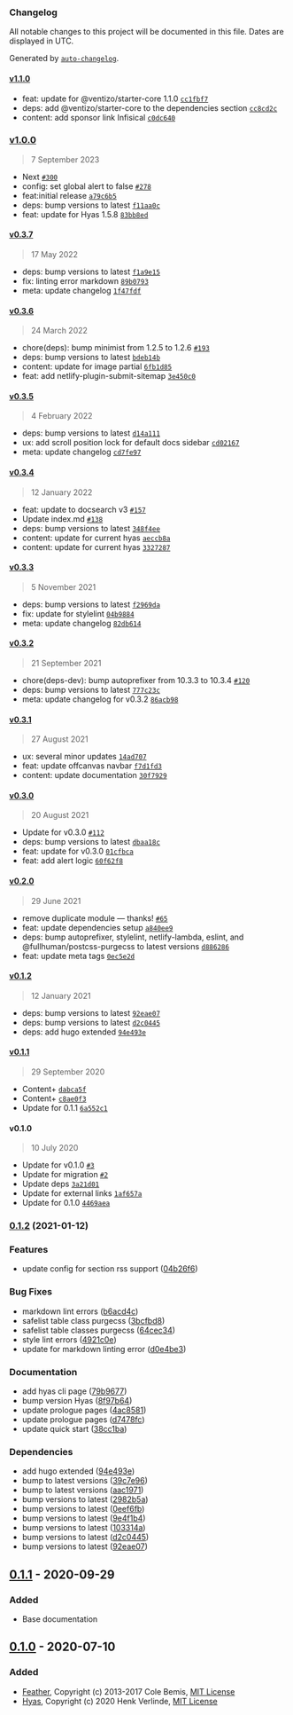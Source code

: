 ### Changelog

All notable changes to this project will be documented in this file. Dates are displayed in UTC.

Generated by [`auto-changelog`](https://github.com/CookPete/auto-changelog).

#### [v1.1.0](https://github.com/gethyas/gethyas.com/compare/v1.0.0...v1.1.0)

- feat: update for @ventizo/starter-core 1.1.0 [`cc1fbf7`](https://github.com/gethyas/gethyas.com/commit/cc1fbf7f7fed39fbfae548158bc9c9143d167cdf)
- deps: add @ventizo/starter-core to the dependencies section [`cc8cd2c`](https://github.com/gethyas/gethyas.com/commit/cc8cd2c6da89a935b346c6b85a5aae6c25f413fd)
- content: add sponsor link Infisical [`c0dc640`](https://github.com/gethyas/gethyas.com/commit/c0dc64046ca5c0471382f51a9db32dba02d0b5b0)

### [v1.0.0](https://github.com/gethyas/gethyas.com/compare/v0.3.7...v1.0.0)

> 7 September 2023

- Next [`#300`](https://github.com/gethyas/gethyas.com/pull/300)
- config: set global alert to false [`#278`](https://github.com/gethyas/gethyas.com/pull/278)
- feat:initial release [`a79c6b5`](https://github.com/gethyas/gethyas.com/commit/a79c6b55c5fdf04df4c6b5228cc054c65a3ef24b)
- deps: bump versions to latest [`f11aa0c`](https://github.com/gethyas/gethyas.com/commit/f11aa0cca5c5d4190579ae483a8c5809fdd6f047)
- feat: update for Hyas 1.5.8 [`83bb8ed`](https://github.com/gethyas/gethyas.com/commit/83bb8ed09970b76294fe8ba066ff19e5b1178809)

#### [v0.3.7](https://github.com/gethyas/gethyas.com/compare/v0.3.6...v0.3.7)

> 17 May 2022

- deps: bump versions to latest [`f1a9e15`](https://github.com/gethyas/gethyas.com/commit/f1a9e1575058a599df4e7a8ce633c436889542fd)
- fix: linting error markdown [`89b0793`](https://github.com/gethyas/gethyas.com/commit/89b079314ca3ecc9564c66e44108c345e607cbbf)
- meta: update changelog [`1f47fdf`](https://github.com/gethyas/gethyas.com/commit/1f47fdf389d478e13e2bbf7c2183f34d4aa3cb0d)

#### [v0.3.6](https://github.com/gethyas/gethyas.com/compare/v0.3.5...v0.3.6)

> 24 March 2022

- chore(deps): bump minimist from 1.2.5 to 1.2.6 [`#193`](https://github.com/gethyas/gethyas.com/pull/193)
- deps: bump versions to latest [`bdeb14b`](https://github.com/gethyas/gethyas.com/commit/bdeb14bb6860546febaec9eac6ec8ca2b6b17a80)
- content: update for image partial [`6fb1d85`](https://github.com/gethyas/gethyas.com/commit/6fb1d851cd3e5f4242baa363b3260e52086d4fea)
- feat: add netlify-plugin-submit-sitemap [`3e450c0`](https://github.com/gethyas/gethyas.com/commit/3e450c04c49bda7a1d0bf23c3f2d723e7c4312e1)

#### [v0.3.5](https://github.com/gethyas/gethyas.com/compare/v0.3.4...v0.3.5)

> 4 February 2022

- deps: bump versions to latest [`d14a111`](https://github.com/gethyas/gethyas.com/commit/d14a111012c460321096579dbc69a667ed3208d7)
- ux: add scroll position lock for default docs sidebar [`cd02167`](https://github.com/gethyas/gethyas.com/commit/cd02167308ed4f0b767aa364ce590583e149fd4e)
- meta: update changelog [`cd7fe97`](https://github.com/gethyas/gethyas.com/commit/cd7fe97ba90eb8f26bf80f00601ad3324e8a5cfa)

#### [v0.3.4](https://github.com/gethyas/gethyas.com/compare/v0.3.3...v0.3.4)

> 12 January 2022

- feat: update to docsearch v3 [`#157`](https://github.com/gethyas/gethyas.com/pull/157)
- Update index.md [`#138`](https://github.com/gethyas/gethyas.com/pull/138)
- deps: bump versions to latest [`348f4ee`](https://github.com/gethyas/gethyas.com/commit/348f4eee77751ad9c02691c5d374eac6a1b347b2)
- content: update for current hyas [`aeccb8a`](https://github.com/gethyas/gethyas.com/commit/aeccb8acd0e6d9b88d1bbcefeba10236b3f195da)
- content: update for current hyas [`3327287`](https://github.com/gethyas/gethyas.com/commit/3327287dec0a7134536029e0d9d8fdc31f21bb70)

#### [v0.3.3](https://github.com/gethyas/gethyas.com/compare/v0.3.2...v0.3.3)

> 5 November 2021

- deps: bump versions to latest [`f2969da`](https://github.com/gethyas/gethyas.com/commit/f2969da9c89f6c181837a3d7a3b69341287a006e)
- fix: update for stylelint [`04b9884`](https://github.com/gethyas/gethyas.com/commit/04b9884f3ed6feca6e7aac29c08986ece54ed334)
- meta: update changelog [`82db614`](https://github.com/gethyas/gethyas.com/commit/82db61455c7a174b3493a4d8852f218eefe57b82)

#### [v0.3.2](https://github.com/gethyas/gethyas.com/compare/v0.3.1...v0.3.2)

> 21 September 2021

- chore(deps-dev): bump autoprefixer from 10.3.3 to 10.3.4 [`#120`](https://github.com/gethyas/gethyas.com/pull/120)
- deps: bump versions to latest [`777c23c`](https://github.com/gethyas/gethyas.com/commit/777c23c7e6b2a701b1314dc57abc3d26c8aa03b7)
- meta: update changelog for v0.3.2 [`86acb98`](https://github.com/gethyas/gethyas.com/commit/86acb98e67ad2b205f4df316319d4ce3b7dab571)

#### [v0.3.1](https://github.com/gethyas/gethyas.com/compare/v0.3.0...v0.3.1)

> 27 August 2021

- ux: several minor updates [`14ad707`](https://github.com/gethyas/gethyas.com/commit/14ad707ff763245d80a845ed3b94c72697d5d1b0)
- feat: update offcanvas navbar [`f7d1fd3`](https://github.com/gethyas/gethyas.com/commit/f7d1fd3c978ee2c859657523952594553634e79e)
- content: update documentation [`30f7929`](https://github.com/gethyas/gethyas.com/commit/30f7929ac42e3463fccfc9b9e1c220348170e35e)

#### [v0.3.0](https://github.com/gethyas/gethyas.com/compare/v0.2.0...v0.3.0)

> 20 August 2021

- Update for v0.3.0 [`#112`](https://github.com/gethyas/gethyas.com/pull/112)
- deps: bump versions to latest [`dbaa18c`](https://github.com/gethyas/gethyas.com/commit/dbaa18c2ab75300156b7554bbda15c54e06e97a0)
- feat: update for v0.3.0 [`01cfbca`](https://github.com/gethyas/gethyas.com/commit/01cfbca97d1d2871e76f9fc1f96814a11ff00455)
- feat: add alert logic [`60f62f8`](https://github.com/gethyas/gethyas.com/commit/60f62f875cbd9c6c046ef104fd5144271df80158)

#### [v0.2.0](https://github.com/gethyas/gethyas.com/compare/v0.1.2...v0.2.0)

> 29 June 2021

- remove duplicate module — thanks! [`#65`](https://github.com/gethyas/gethyas.com/pull/65)
- feat: update dependencies setup [`a840ee9`](https://github.com/gethyas/gethyas.com/commit/a840ee94c3fba1cdcbf0f7bc0da09a2cd6e43cf1)
- deps: bump autoprefixer, stylelint, netlify-lambda, eslint, and @fullhuman/postcss-purgecss to latest versions [`d886286`](https://github.com/gethyas/gethyas.com/commit/d886286fe1bf2537c4c09ed0af559b2103340a05)
- feat: update meta tags [`0ec5e2d`](https://github.com/gethyas/gethyas.com/commit/0ec5e2d474afd62192e036146693165381061070)

#### [v0.1.2](https://github.com/gethyas/gethyas.com/compare/v0.1.1...v0.1.2)

> 12 January 2021

- deps: bump versions to latest [`92eae07`](https://github.com/gethyas/gethyas.com/commit/92eae0783ecaed9e3eac5786c8f1468923d061b2)
- deps: bump versions to latest [`d2c0445`](https://github.com/gethyas/gethyas.com/commit/d2c0445f90d85c995d8d6d2d0e8833ee5a2957c0)
- deps: add hugo extended [`94e493e`](https://github.com/gethyas/gethyas.com/commit/94e493e47ebf70e08f841980d207c1feb0966bb1)

#### [v0.1.1](https://github.com/gethyas/gethyas.com/compare/v0.1.0...v0.1.1)

> 29 September 2020

- Content+ [`dabca5f`](https://github.com/gethyas/gethyas.com/commit/dabca5f139845633a7296faea053374925f61cbf)
- Content+ [`c8ae0f3`](https://github.com/gethyas/gethyas.com/commit/c8ae0f38b8599bb7e60e16d3152fd1f8b8751bf0)
- Update for 0.1.1 [`6a552c1`](https://github.com/gethyas/gethyas.com/commit/6a552c16d4e7460abae231bdc4efbd9e25daf746)

#### v0.1.0

> 10 July 2020

- Update for v0.1.0 [`#3`](https://github.com/gethyas/gethyas.com/pull/3)
- Update for migration [`#2`](https://github.com/gethyas/gethyas.com/pull/2)
- Update deps [`3a21d01`](https://github.com/gethyas/gethyas.com/commit/3a21d0165773ee9ccd07346c29724bdc74fe4e22)
- Update for external links [`1af657a`](https://github.com/gethyas/gethyas.com/commit/1af657a2dd47a9339a29fdbb5f2aed2f146a2beb)
- Update for 0.1.0 [`4469aea`](https://github.com/gethyas/gethyas.com/commit/4469aea0598ccef90400291fefea586a1e9a94df)

<!-- auto-changelog-above -->

### [0.1.2](https://github.com/h-enk/gethyas.com/compare/v0.1.1...v0.1.2) (2021-01-12)


### Features

* update config for section rss support ([04b26f6](https://github.com/h-enk/gethyas.com/commit/04b26f6848242e4fadba3b377de594dd92611cac))


### Bug Fixes

* markdown lint errors ([b6acd4c](https://github.com/h-enk/gethyas.com/commit/b6acd4c3edac9764d525352413f0cd6a82002986))
* safelist table class purgecss ([3bcfbd8](https://github.com/h-enk/gethyas.com/commit/3bcfbd879f07d8e4b2dd4989069fa72bbee40494))
* safelist table classes purgecss ([64cec34](https://github.com/h-enk/gethyas.com/commit/64cec34bd2780a0bcfae27d0907569bb150668f0))
* style lint errors ([4921c0e](https://github.com/h-enk/gethyas.com/commit/4921c0ee172e3116f42a87b6b11e29c6f02de3eb))
* update for markdown linting error ([d0e4be3](https://github.com/h-enk/gethyas.com/commit/d0e4be3a9de6318f46b04f8738394703e39ff862))


### Documentation

* add hyas cli page ([79b9677](https://github.com/h-enk/gethyas.com/commit/79b9677b951cb78fa9466521686e1807a5426292))
* bump version Hyas ([8f97b64](https://github.com/h-enk/gethyas.com/commit/8f97b649c8583a6d422d308d0bca36f13b71f47c))
* update prologue pages ([4ac8581](https://github.com/h-enk/gethyas.com/commit/4ac85811148ddbe11252c5369f0d58a324d57879))
* update prologue pages ([d7478fc](https://github.com/h-enk/gethyas.com/commit/d7478fc1e323d4f58fd4a7039533332441695a19))
* update quick start ([38cc1ba](https://github.com/h-enk/gethyas.com/commit/38cc1ba89ac6e3dbce19eea843a7d3b57a796b34))


### Dependencies

* add hugo extended ([94e493e](https://github.com/h-enk/gethyas.com/commit/94e493e47ebf70e08f841980d207c1feb0966bb1))
* bump to latest versions ([39c7e96](https://github.com/h-enk/gethyas.com/commit/39c7e9644b258f56b7cfbaf3454c0420d18d5f28))
* bump to latest versions ([aac1971](https://github.com/h-enk/gethyas.com/commit/aac1971d5ff4382c352c8f9431ea59cdedb1e8fd))
* bump versions to latest ([2982b5a](https://github.com/h-enk/gethyas.com/commit/2982b5aeed3c9f8ae8e57ee261fef42659366331))
* bump versions to latest ([0eef6fb](https://github.com/h-enk/gethyas.com/commit/0eef6fb6577a987b34386f8a32fb36c9399d819e))
* bump versions to latest ([9e4f1b4](https://github.com/h-enk/gethyas.com/commit/9e4f1b4de8ca7cc6183dbb7ff38853185e6febd9))
* bump versions to latest ([103314a](https://github.com/h-enk/gethyas.com/commit/103314a8aa7d1c0f66911ebaf40dcc678c604799))
* bump versions to latest ([d2c0445](https://github.com/h-enk/gethyas.com/commit/d2c0445f90d85c995d8d6d2d0e8833ee5a2957c0))
* bump versions to latest ([92eae07](https://github.com/h-enk/gethyas.com/commit/92eae0783ecaed9e3eac5786c8f1468923d061b2))

## [0.1.1] - 2020-09-29

### Added

- Base documentation

## [0.1.0] - 2020-07-10

### Added

- [Feather](https://github.com/feathericons/feather), Copyright (c) 2013-2017 Cole Bemis, [MIT License](https://github.com/feathericons/feather/blob/master/LICENSE)
- [Hyas](https://github.com/h-enk/hyas), Copyright (c) 2020 Henk Verlinde, [MIT License](https://github.com/h-enk/hyas/blob/master/LICENSE)

[Unreleased]: https://github.com/h-enk/gethyas.com/compare/v0.1.1...HEAD
[0.1.1]: https://github.com/h-enk/gethyas.com/releases/tag/v0.1.1
[0.1.0]: https://github.com/h-enk/gethyas.com/releases/tag/v0.1.0